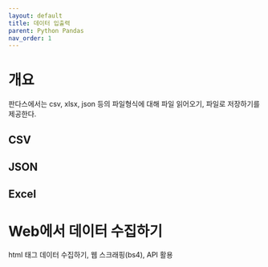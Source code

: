 ```yaml
---
layout: default
title: 데이터 입출력
parent: Python Pandas
nav_order: 1
---
```


# 개요

판다스에서는 csv, xlsx, json 등의 파일형식에 대해 파일 읽어오기, 파일로 저장하기를 제공한다. <br>

## CSV

## JSON

## Excel

# Web에서 데이터 수집하기

html <table> 태그 데이터 수집하기, 웹 스크래핑(bs4), API 활용

